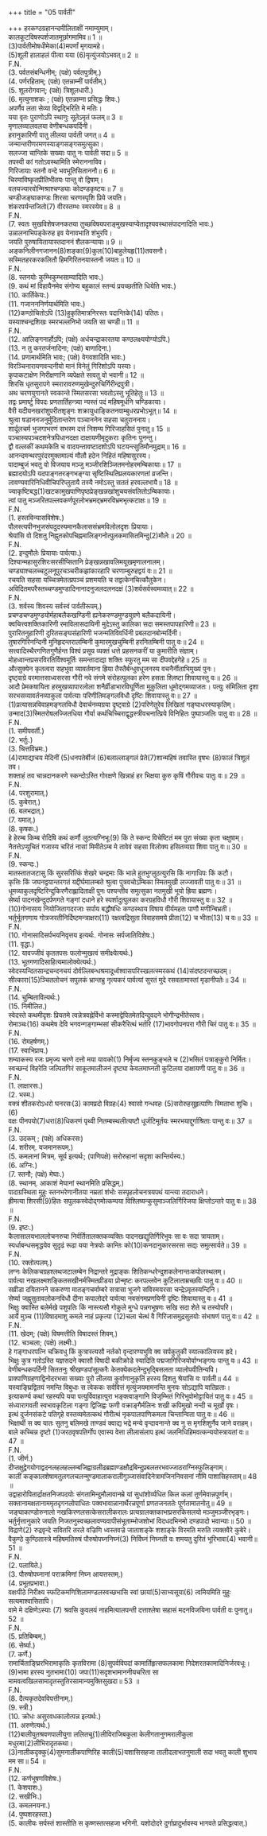 +++
title = "05 पार्वती"

+++
हरकण्ठग्रहानन्दमीलिताक्षीं नमाम्युमाम्।  
कालकूटविषस्पर्शजातमूर्छागमामिव॥ 1 ॥  
(3)पार्वतीमोषधीमेका(4)मपर्णां मृगयामहे।  
(5)शूली हालाहलं पीत्वा यया (6)मृत्युंजयोऽभवत्॥ 2 ॥  
F.N.  
(3. पर्वतसंबन्धिनीम्; (पक्षे) पर्वतपुत्रीम्.)  
(4. पर्णरहिताम्; (पक्षे) एतन्नाम्नीं पार्वतीम्.)  
(5. शूलरोगवान्; (पक्षे) त्रिशूलधारी.)  
(6. मृत्युनाशकः ; (पक्षे) एतन्नाम्ना प्रसिद्धः शिवः.)  
अपर्णैव लता सेव्या विद्वद्भिरिति मे मतिः।  
यया वृतः पुराणोऽपि स्थाणुः सूतेऽमृतं फलम्॥ 3 ॥  
मृणालव्यालवलया वेणीबन्धकपर्दिनी।  
हरानुकारिणी पातु लीलया पार्वती जगत्॥ 4 ॥  
जन्मान्तरीणरमणस्याङ्गसङ्गसमुत्सुका।  
सलज्जा चान्तिके सख्याः पातु नः पार्वती सदा॥ 5 ॥  
तपस्वी कां गतोऽवस्थामिति स्मेराननाविव।  
गिरिजायाः स्तनौ वन्दे भवभूतिसिताननौ॥ 6 ॥  
चिरमाविष्कृतप्रीतिभीतयः पान्तु वो द्विषाम्।  
वलयज्यारवोन्मिश्राश्चण्ड्याः कोदण्डकृष्टयः॥ 7 ॥  
चण्डीजङ्घाकाण्डः शिरसा चरणस्पृशि प्रिये जयति।  
शंकरपर्यन्तजितो(7) वीरस्तम्भः स्मरस्येव॥ 8 ॥  
F.N.  
(7. स्वतः सुखविशेषजनकतया तुच्छविषयपराङ्मुखस्याप्येतादृश्यवस्थासंपादनादिति भावः.)  
उन्नालनाभिपङ्केरुह इव येनावभाति शंभुरपि।  
जयति पुरुषायितायास्तदाननं शैलकन्यायाः॥ 9 ॥  
अङ्कनिलीनगजानन(8)शङ्का(9)कुल(10)बाहुलेयहृ(11)तवसनौ।  
सस्मितहरकरकलितौ हिमगिरितनयास्तनौ जयतः॥ 10 ॥  
F.N.  
(8. स्तनयोः कुम्भिकुम्भसाम्यादिति भावः.)  
(9. कथं मां विहायैनमेव संगोप्य बहुकालं स्तन्यं प्रयच्छतीति धियेति भावः.)  
(10. कार्तिकेयः.)  
(11. गजानननिर्णयार्थमिति भावः.)  
(12)कण्ठोचितोऽपि (13)हुकृतिमात्रनिरस्तः पदान्तिके(14) पतितः।  
यस्याश्चन्द्रशिखः स्मरभल्लनिभो जयति सा चण्डी॥ 11 ॥  
F.N.  
(12. आलिङ्गनार्होऽपि; (पक्षे) अर्धचन्द्राकारतया कण्ठलक्ष्ययोग्योऽपि.)  
(13. न तु करतर्जनादिना; (पक्षे) बाणादिना.)  
(14. प्रणामार्थमिति भावः; (पक्षे) वेगवशादिति भावः.)  
विरञ्चिनारायणवन्दनीयो मानं विनेतुं गिरिशोऽपि यस्याः।  
कृपाकटाक्षेण निरीक्षणानि व्यपेक्षते सावतु वो भवानी॥ 12 ॥  
शिरसि धृतसुरापगे स्मरारावरुणमुखेन्दुरुचिर्गिरीन्द्रपुत्री।  
अथ चरणयुगानते स्वकान्ते स्मितसरसा भवतोऽस्तु भूतिहेतुः॥ 13 ॥  
तद्वः प्रमार्ष्टु विपदः प्रणतार्तिहन्त्र्या न्यस्तं पदं महिषमूर्धनि चण्डिकायाः।  
वैरी यदीयनखरांशुपरीतशृङ्गः शक्रायुधाङ्कितनवाम्बुधरप्रभोऽभूत्॥ 14 ॥  
श्रुत्वा षडाननजनुर्मुदितान्तरेण पञ्चाननेन सहसा चतुराननाय।  
शार्दूलचर्म भुजगाभरणं सभस्म दत्तं निशम्य गिरिजाहसितं पुनातु॥ 15 ॥  
पञ्चास्यपञ्चदशनेत्रपिधानदक्षा दाक्षायणीमृदुकराः कृतिनः पुनन्तु।  
द्वौ वल्लकीं कथमकेति च वादयन्तावष्टादशोऽपि घटयन्त्सुतिमौनमुद्राम्॥ 16 ॥  
आनन्दमन्थरपुरंदरमुक्तमाल्यं मौलौ हठेन निहितं महिषासुरस्य।  
पादाम्बुजं भवतु वो विजयाय मञ्जु मञ्जीरशिञ्जितमनोहरमम्बिकायाः॥ 17 ॥  
ब्रह्मादयोऽपि यदपाङ्गतरङ्गभङ्ग्या सृष्टिस्थितिप्रलयकारणतां व्रजन्ति।  
लावण्यवारिनिधिवीचिपरिप्लुतायै तस्यै नमोऽस्तु सततं हरवल्लभायै॥ 18 ॥  
ज्याकृष्टिबद्ध(1)खटकामुखपाणिपृष्ठप्रेङ्खन्नखांशुचयसंवलितोऽम्बिकायाः।  
त्वां पातु मञ्जरितपल्लवकर्णपूरलोभभ्रमद्भ्रमरविभ्रमभृत्कटाक्षः॥ 19 ॥  
F.N.  
(1. हस्तविन्यासविशेषः.)  
पौलस्त्यपीनभुजसंपदुदस्यमानकैलाससंभ्रमविलोलदृशः प्रियायाः।  
श्रेयांसि वो दिशतु निह्नुतकोपचिह्नमालिङ्गनोत्पुलकमासितमिन्दु(2)मौलेः॥ 20 ॥  
F.N.  
(2. इन्दुमौलेः प्रियायाः पार्वत्याः.)  
दिश्यान्महासुरशिरःसरसीप्सितानि प्रेङ्खन्नखावलिमयूखमृणालनालम्।  
चण्ड्याश्चलच्चटुलनूपुरचञ्चरीकझांकारहारि चरणाम्बुरुहद्वयं वः॥ 21 ॥  
रचयति सहसा यच्चित्रमेतत्प्रपञ्चं प्रशमयति च तद्वत्केनचित्कौतुकेन।  
अविदितमपरैस्तच्चण्डमुण्डादिनानादनुजलदलनदक्षं (3)शर्वसर्वस्वमव्यात्॥ 22 ॥  
F.N.  
(3. शर्वस्य शिवस्य सर्वस्वं पार्वतीरूपम्.)  
प्रचण्डचण्डमुण्डयोर्महाबलैकखण्डिनी ह्यनेकरुण्डमुण्डयुग्रणे बलैकदायिनी।  
क्वचित्त्वशक्तिकारिणी रमाविलासदायिनी मुदेऽस्तु कालिका सदा समस्तपापहारिणी॥ 23 ॥  
पुरारितनुहारिणी दुरितसङ्घसंहारिणी भजन्मतिविवर्धिनी प्रबलदानबोन्मर्दिनी।  
तुषारगिरिनन्दिनी मुनिहृदन्तरालम्बिनी कुमारमुखचुम्बिनी हरनितम्बिनी पातु वः॥ 24 ॥  
सत्त्वादिस्थैरगणितगुणैर्हन्त विश्वं प्रसूय व्यक्तं धत्ते प्रहसनकरीं या कुमारीति संज्ञाम्।  
मोहध्वान्तप्रसरविरतिर्विश्वमूर्तिः समन्तादाद्या शक्तिः स्फुरतु मम सा दीपवद्देहगेहे॥ 25 ॥  
औत्सुक्येन कृतत्वरा सहभुवा व्यावर्तमाना ह्रिया तैस्तैर्बन्धुवधूजनस्य वचनैर्नीताभिमुख्यं पुनः।  
दृष्ट्वाग्रे वरमात्तसाध्वसरसा गौरी नवे संगमे संरोहत्पुलका हरेण हसता श्लिष्टा शिवायास्तु वः॥ 26 ॥  
आदौ प्रेमकषायिता हरमुखव्यापारलोला शनैर्व्रीडाभारविघूर्णिता मुकुलिता धूमोद्गमव्याजतः। पत्युः संमिलिता दृशा सरभसव्यावर्तनव्याकुला पार्वत्याः परिणीतिमङ्गलविधौ दृष्टिः शिवायास्तु वः॥ 27 ॥  
(1)प्रत्यासन्नविवाहमङ्गलविधौ देवार्चनव्यग्रया दृष्ट्वाग्रे (2)परिणेतुरेव लिखितां गङ्घाधरस्याकृतिम्।  
उन्माद(3)स्मितरोषलज्जितधिया गौर्या कथंचिच्चिराद्वृद्धस्त्रीवचनात्प्रिये विनिहितः पुष्पाञ्जलिः पातु वाः॥ 28 ॥  
F.N.  
(1. समीपवर्ती.)  
(2. भर्तुः.)  
(3. चित्तविभ्रमः.)  
(4)रामाद्याचय मेदिनीं (5)धनपतेर्बीजं (6)बलाल्लाङ्गलं प्रेते(7)शान्महिषं तवास्ति वृषभः (8)फालं त्रिशूलं तव।  
शक्ताहं तव चान्नदानकरणे स्कन्दोऽस्ति गोरक्षणे खिन्नाहं हर भिक्षया कुरु कृषिं गौरीवचः पातुः वः॥ 29 ॥  
F.N.  
(4. परशुरामात्.)  
(5. कुबेरात्.)  
(6. बलभद्रात्.)  
(7. यमात्.)  
(8. कृषकः.)  
हे हेरम्ब किम्ब रोदिषि कथं कर्णौ लुठत्यग्निभूः(9) किं ते स्कन्द विचेष्टितं मम पुरा संख्या कृता चक्षुषाम्।  
नैतत्तेऽप्युचितं गजास्य चरितं नासां मिमीतेऽम्ब मे तावेवं सहसा विलोक्य हसितव्यग्रा शिवा पातु वः॥ 30 ॥  
F.N.  
(9. स्कन्दः.)  
मातस्तातजटासु किं सुरसरित्किं शेखरे चन्द्रमाः किं भाले हुतभुग्लुठत्युरसि किं नागाधिपः किं कटौ।  
कृत्तिः किं जघनद्वयान्तरगतं यद्दीर्घमालम्बते श्रुत्वा पुत्रवचोऽम्बिका स्मितमुखी लज्जावती पातु वः॥ 31 ॥  
धूमव्याकुलदृष्टिरिन्दुकिरणैराह्लादिताक्षी पुनः पश्यन्तीव समुत्सुका नतमुखी भूयो ह्रिया ब्रह्मणः।  
सेर्ष्या पादनखेन्दुदर्पणगते गङ्गां दधाने हरे स्पर्शादुत्पुलका करग्रहविधौ गौरी शिवायास्तु वः॥ 32 ॥  
(10)गोनासाय नियोजितागदरजाः सर्पाय बद्धौषधिः कण्ठस्थाय विषाय वीर्यमहतः पाणौ मणीन्बिभ्रती।  
भर्तुर्भूतगणाय गोत्रजरतीनिर्दिष्टमन्त्राक्षरा(11) रक्षत्वद्रिसुता विवाहसमये प्रीता(12) च भीता(13) च वः॥ 33 ॥  
F.N.  
(10. गोनासादिसर्पभयनिवृत्तय इत्यर्थः. गोनासः सर्पजातिविशेषः.)  
(11. वृद्धा.)  
(12. यावज्जीवं कृततपसः फलोन्मुखत्वं समीक्ष्येत्यर्थः.)  
(13. भूतगणादिसाहित्यमालोक्येत्यर्थः.)  
स्वेदस्यन्दितसान्द्रचन्दनचयं दोर्वल्लिबन्धश्रमादूर्ध्वश्वासपरिस्खलत्स्मरकथं (14)संदष्टदन्तच्छदम्।  
सीत्कारा(15)ञ्चितलोचनं सपुलकं भ्रान्तभ्रु नृत्यकरं पार्वत्यां सुरतं मुदे रसवतामास्तां मृडानीपतेः॥ 34 ॥  
F.N.  
(14. चुम्बितावित्यर्थः.)  
(15. निमीलित.)  
स्वेदस्ते कथमीदृशः प्रियतमे त्वन्नेत्रवह्नेर्विभो कस्माद्वेपितमेतदिन्दुवदने भोगीन्द्रभीतेस्तव।  
रोमाञ्चः(16) कथमेष देवि भगवन्गङ्गाम्भसां सीकरैरित्थं भर्तरि (17)भावगोपनपरा गौरी चिरं पातु वः॥ 35 ॥  
F.N.  
(16. रोमहर्षणम्.)  
(17. स्वाभिप्राय.)  
शम्याकस्य रजः प्रमृज्य चरणे दत्तो मया यावको(1) निर्मृज्य स्तनकुङ्भले च (2)भसितं पत्राङ्कुरो निर्मितः।  
स्वच्छन्दं विहरेति जल्पितगिरं साकूतमालीजनं दृष्ट्या केवलमाघ्नती कुटिलया दाक्षायणी पातु वः॥ 36 ॥  
F.N.  
(1. लाक्षारसः.)  
(2. भस्म.)  
वक्त्रं शीतकरोऽधरो घनरसः(3) कामप्रदो विग्रहः(4) श्वासो गन्धवहः (5)सरोरुहसुहृत्पाणिः स्मिताभा शुचिः।(6)  
वक्षः पीनपयो(7)धरा(8)धिकरणं पृथ्वी नितम्बस्थलीत्यष्टौ धूर्जटिमूर्तयः स्मरभयाद्दुर्गाश्रिताः पान्तु वः॥ 37 ॥  
F.N.  
(3. उदकम् ; (पक्षे) अधिकरसः)  
(4. शरीरम्. यजमानरूपम्.)  
(5. कमलानां मित्रम्. सूर्य इत्यर्थः; (पाणिपक्षे) सरोरुहानां सदृशा कान्तिर्यस्य.)  
(6. अग्निः.)  
(7. स्तनौ; (पक्षे) मेघाः.)  
(8. स्थानम्. आकाशं मेघानां स्थानमिति प्रसिद्धम्.)  
पादाग्रस्थिता मुहुः स्तनभरेणानीतया नम्रतां शंभोः सस्पृहलोचनत्रयपथं यान्त्या तदाराधने।  
ह्रीमत्या शिरसी(9)हितः सपुलकस्वेदोद्गमोत्कम्पया विश्लिष्यन्कुसुमाञ्जलिर्गिरिजया क्षिप्तोऽन्तरे पातु वः॥ 38 ॥  
F.N.  
(9. इष्टः.)  
कैलासालयभाललोचनरुचा निर्वर्तितालक्तकव्यक्तिः पादनखद्युतिर्गिरिभुवः सा वः सदा त्रायताम्।  
स्पर्धाबन्धसमृद्धयेव सुदृढं रूढा यया नेत्रयोः कान्तिः को(10)कनदानुकारसरसा सद्यः समुत्सार्यते॥ 39 ॥  
F.N.  
(10. रक्तोत्पलम्.)  
लग्नः केलिकचग्रहश्लथजटालम्बेन निद्रान्तरे मुद्राङ्कः शितिकन्धरेन्दुशकलेनान्तःकपोलस्थलम्।  
पार्वत्या नखलक्ष्मशङ्कितसखीनर्मस्मितव्रीडया प्रोन्मृष्टः करपल्लवेन कुटिलाताम्रच्छविः पातु वः॥ 40 ॥  
सव्रीडा दयितानने सकरुणा मातङ्गचर्माम्बरे सत्रासा भुजगे सविस्मयरसा चन्द्रेऽमृतस्यन्दिनि।  
सेर्ष्या जह्नुसुतावलोकनविधौ दीना कपालोदरे पार्वत्या नवसंगमप्रणयिनी दृष्टिः शिवायास्तु वः॥ 41 ॥  
भिक्षुः क्वास्ति बलेर्मखे पशुपतिः किं नास्त्यसौ गोकुले मुग्धे पन्नगभूषणः सखि सदा शेते च तस्योपरि।  
आर्ये मुञ्च (11)विषादमाशु कमले नाहं प्रकृत्या (12)चला चेत्थं वै गिरिजासमुद्रसुतयोः संभाषणं पातु वः॥ 42 ॥  
F.N.  
(11. खेदम्; (पक्षे) विषमत्तीति विषादस्तं शिवम्.)  
(12. चञ्चला; (पक्षे) लक्ष्मीः.)  
हे गङ्गाधरपत्नि चक्रिवधु किं कुत्रास्त्यसौ नर्तको वृन्दारण्यभुवि क्व सर्पकुतुकी स्यात्कालियस्य ह्रदे।  
भिक्षुः कुत्र गतोऽस्ति यज्ञसदने क्वासौ विषादी बकीक्रोडे स्यादिति पद्मजागिरिजयोर्वाग्भङ्गयः पान्तु वः॥ 43 ॥  
वेणीबन्धकपर्दिनी सिततनुः श्रीखण्डपांसूत्करैः केतक्येकदलेन्दुभृद्बिसलता व्यालोपवीतिन्यपि।  
प्राक्पाणिग्रहणाद्विनोदरभसा सख्याः पुरो लीलया कुर्वाणानुकृतिं हरस्य दिशतु श्रेयांसि वः पार्वती॥ 44 ॥  
यस्याङ्घ्रिद्वितयं नमन्ति विबुधाः स त्वेककः सर्ववित्तं मृत्युंजयमामनन्ति मुनयः सोऽद्यापि यातिव्रताः।  
इत्याकर्ण्य कथां रहस्यपि यया पत्युर्विवाहात्पुरा भङ्क्त्वाङ्गानि विजृम्भितं गिरिभुवोमोट्टायितं पातु वः॥ 45 ॥  
संध्यारागवती स्वभावकृटिला गङ्गा द्विजिह्वः फणी वक्राङ्गैर्मलिनः शखी कपिमुखो नन्दी च मूर्खो वृषः।  
इत्थं दुर्जनसंकटे पतिगृहे वस्तव्यमेतत्कथं गौरीत्थं नृकपालपाणिकमला चिन्तान्विता पातु वः॥ 46 ॥  
भिक्षार्थी स क्व यातः सुतनु बलिमखे ताण्डवं क्वाद्य भद्रे मन्ये वृन्दावनान्ते क्व नु स मृगशिशुर्नैव जाने वराहम्।  
बाले कच्चिन्न दृष्टो (1)जरठवृषपतिर्गोप एवास्य वेत्ता लीलासंलाप इत्थं जलनिधिहिमवत्कन्ययोस्त्रायतां वः॥ 47 ॥  
F.N.  
(1. जीर्ण.)  
दीप्तक्षुद्वेगयोगाद्वदनलहलहल्लम्बजिह्वाग्रलीढब्रह्माण्डक्षौद्रबिन्दुप्रबलतरभवज्जाठराग्निस्फुलिङ्गाम्।  
कालीं कङ्कालशेषामतुलगलचलन्मुण्डमालाकरालीगुञ्जासंवादिनेत्रामजिननिवसनां नौमि पाशासिहस्ताम्॥ 48 ॥  
उद्वाहारोपितार्द्राक्षतनिजपदयोः संगतामिन्दुमौलावानम्रे यां सुधांशोर्व्यधित किल कलां तूर्णमेवान्नपूर्णाम्।  
सक्तानामक्षतानाममृतदृगनलोपाधितः पक्वभावान्नानार्थैरन्नपूर्णा प्रणतजनततेः पूर्णतामातनोतु॥ 49 ॥  
जङ्घाकाण्डोरुनालो नखकिरणलसत्केसरालीकरालः प्रत्यग्रालक्तकाभाप्रसरकिसलयो मञ्जुमञ्जीरभृङ्गः।  
भर्तुर्नृत्तानुकारे जयति निजतनुस्वच्छलावण्यवापीसंभूताम्भोजशोभां विदधदभिनमो दण्डपादो भवान्याः॥ 50 ॥  
विद्राणे(2) रुद्रवृन्दे सवितरि तरले वज्रिणि ध्वस्तवज्रे जाताशङ्के शशाङ्के विरमति मरुति त्यक्तवैरे कुबेरे।  
वैकुण्ठे कुण्ठितास्त्रे महिषमतिरुषं पौरुषोपघ्ननिघ्नं(3) निर्विघ्नं निघ्नती वः शमयतु दुरितं भूरिभावा(4) भवानी॥ 51 ॥  
F.N.  
(2. पलायिते.)  
(3. पौरुषोपघ्नानां पराक्रमिणां निघ्न आयत्तस्तम्.)  
(4. प्रभूतप्रभावा.)  
वक्षःपीठे निरीक्ष्य स्फटिकमणिशिलामण्डलस्वच्छभासि स्वां छायां(5)साभ्यसूया(6) त्वमियमिति मुहुः सत्यमाश्वासितापि।  
वामे मे दक्षिणेऽस्याः (7) श्रवसि कुवलयं नाहमित्यालपन्ती दत्ताश्लेषा सहासं मदनविजयिना पार्वती वः पुनातु॥ 52 ॥  
F.N.  
(5. प्रतिबिम्बम्.)  
(6. सेर्ष्या.)  
(7. कर्णे.)  
रामार्चिताङ्घ्रिरभिरामाकृतिः कृतविरामा (8)सुपर्वविपदां कामार्तिहृत्सफलकामा निदेशरतकामादिनिर्जरवधूः।  
(9)भामा हरस्य नुतभामा(10) जपा(11)सदृशभामाननीयचरिता सा मामवत्वखिलसामादृतस्तुतिरसामान्यमुक्तिसुखदा॥ 53 ॥  
F.N.  
(8. दैत्यकृतदेवविपत्तीनाम्.)  
(9. स्त्री.)  
(10. क्रोधः असुरवधकालोत्पन्न इत्यर्थः.)  
(11. अरुणेत्यर्थः.)  
(12)बालीयुतश्रवणपालीयुगा ललितचू(1)लीविराजिबकुला केलीगतानुगमरालीकुला मधुरमा(2)लीभिरादृतकथा।  
(3)नालीकदृक्कु(4)सुमनालीकपाणिरिह काली(5)यशासिसहजा तालीदलाभतनुमाली सदा भवतु काली शुभाय मम सा॥ 54 ॥  
F.N.  
(12. कर्णभूषणविशेषः.)  
(1. केशपाशः.)  
(2. सखीभिः.)  
(3. कमलनयना.)  
(4. पुष्पशरहस्ता.)  
(5. कालीयः सर्पस्तं शास्तीति स कृष्णस्तत्सहजा भगिनी. यशोदोदरे दुर्गाप्रादुर्भावस्य भागवते प्रसिद्धत्वात्.)  
